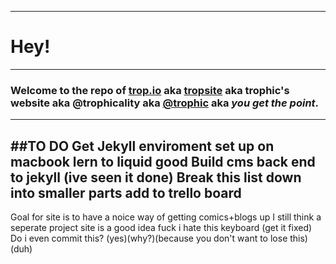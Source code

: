 ------
# Hey!
----
### Welcome to the repo of [trop.io](http://trop.io) aka [tropsite](https://github.com/Trophic/tropsite) aka **trophic's website** aka **@trophicality** aka [@trophic](https://github.com/Trophic) aka *you get the point*.
-----
##TO DO
		Get Jekyll enviroment set up on macbook
		lern to liquid good
		Build cms back end to jekyll (ive seen it done)
		Break this list down into smaller parts
		add to trello board
-----
Goal for site is to have a noice way of getting comics+blogs up
I still think a seperate project site is a good idea
fuck i hate this keyboard (get it fixed)
Do i even commit this? (yes)(why?)(because you don't want to lose this)(duh)
